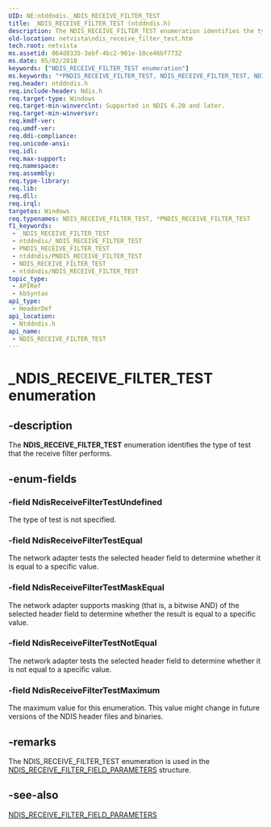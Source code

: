 ```yaml
---
UID: NE:ntddndis._NDIS_RECEIVE_FILTER_TEST
title: _NDIS_RECEIVE_FILTER_TEST (ntddndis.h)
description: The NDIS_RECEIVE_FILTER_TEST enumeration identifies the type of test that the receive filter performs.
old-location: netvista\ndis_receive_filter_test.htm
tech.root: netvista
ms.assetid: 064d8335-3ebf-4bc2-901e-10ce46bf7732
ms.date: 05/02/2018
keywords: ["NDIS_RECEIVE_FILTER_TEST enumeration"]
ms.keywords: "*PNDIS_RECEIVE_FILTER_TEST, NDIS_RECEIVE_FILTER_TEST, NDIS_RECEIVE_FILTER_TEST enumeration [Network Drivers Starting with Windows Vista], NdisReceiveFilterTestEqual, NdisReceiveFilterTestMaskEqual, NdisReceiveFilterTestMaximum, NdisReceiveFilterTestNotEqual, NdisReceiveFilterTestUndefined, PNDIS_RECEIVE_FILTER_TEST, PNDIS_RECEIVE_FILTER_TEST enumeration pointer [Network Drivers Starting with Windows Vista], _NDIS_RECEIVE_FILTER_TEST, netvista.ndis_receive_filter_test, ntddndis/NDIS_RECEIVE_FILTER_TEST, ntddndis/NdisReceiveFilterTestEqual, ntddndis/NdisReceiveFilterTestMaskEqual, ntddndis/NdisReceiveFilterTestMaximum, ntddndis/NdisReceiveFilterTestNotEqual, ntddndis/NdisReceiveFilterTestUndefined, ntddndis/PNDIS_RECEIVE_FILTER_TEST, virtual_machine_queue_ref_16206d46-2048-429b-b7cf-aa5f5d099ae1.xml"
req.header: ntddndis.h
req.include-header: Ndis.h
req.target-type: Windows
req.target-min-winverclnt: Supported in NDIS 6.20 and later.
req.target-min-winversvr: 
req.kmdf-ver: 
req.umdf-ver: 
req.ddi-compliance: 
req.unicode-ansi: 
req.idl: 
req.max-support: 
req.namespace: 
req.assembly: 
req.type-library: 
req.lib: 
req.dll: 
req.irql: 
targetos: Windows
req.typenames: NDIS_RECEIVE_FILTER_TEST, *PNDIS_RECEIVE_FILTER_TEST
f1_keywords:
 - _NDIS_RECEIVE_FILTER_TEST
 - ntddndis/_NDIS_RECEIVE_FILTER_TEST
 - PNDIS_RECEIVE_FILTER_TEST
 - ntddndis/PNDIS_RECEIVE_FILTER_TEST
 - NDIS_RECEIVE_FILTER_TEST
 - ntddndis/NDIS_RECEIVE_FILTER_TEST
topic_type:
 - APIRef
 - kbSyntax
api_type:
 - HeaderDef
api_location:
 - Ntddndis.h
api_name:
 - NDIS_RECEIVE_FILTER_TEST
---
```


# _NDIS_RECEIVE_FILTER_TEST enumeration


## -description

The <b>NDIS_RECEIVE_FILTER_TEST</b> enumeration identifies the type of test that the receive filter
  performs.

## -enum-fields

### -field NdisReceiveFilterTestUndefined

The type of test is not specified.

### -field NdisReceiveFilterTestEqual

The network adapter tests the selected header field to determine whether it is equal to a specific
     value.

### -field NdisReceiveFilterTestMaskEqual

The network adapter supports masking (that is, a bitwise AND) of the selected header field to
     determine whether the result is equal to a specific value.

### -field NdisReceiveFilterTestNotEqual

The network adapter tests the selected header field to determine whether it is not equal to a specific
     value.

### -field NdisReceiveFilterTestMaximum

The maximum value for this enumeration. This value might change in future versions of the NDIS
     header files and binaries.

## -remarks

The NDIS_RECEIVE_FILTER_TEST enumeration is used in the 
    <a href="/windows-hardware/drivers/ddi/ntddndis/ns-ntddndis-_ndis_receive_filter_field_parameters">
    NDIS_RECEIVE_FILTER_FIELD_PARAMETERS</a> structure.

## -see-also

<a href="/windows-hardware/drivers/ddi/ntddndis/ns-ntddndis-_ndis_receive_filter_field_parameters">
   NDIS_RECEIVE_FILTER_FIELD_PARAMETERS</a>
